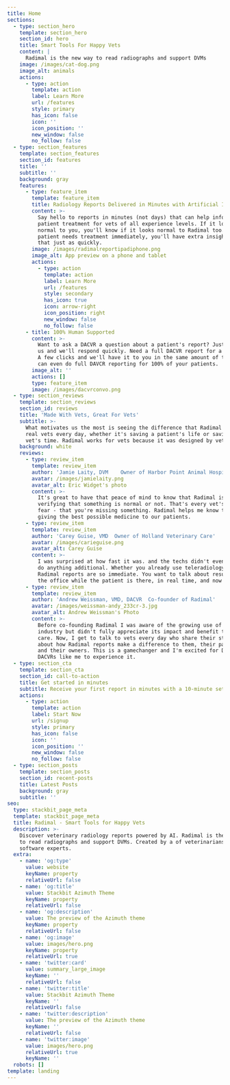 ```yaml
---
title: Home
sections:
  - type: section_hero
    template: section_hero
    section_id: hero
    title: Smart Tools For Happy Vets
    content: |
      Radimal is the new way to read radiographs and support DVMs
    image: /images/cat-dog.png
    image_alt: animals
    actions:
      - type: action
        template: action
        label: Learn More
        url: /features
        style: primary
        has_icon: false
        icon: ''
        icon_position: ''
        new_window: false
        no_follow: false
  - type: section_features
    template: section_features
    section_id: features
    title: ''
    subtitle: ''
    background: gray
    features:
      - type: feature_item
        template: feature_item
        title: Radiology Reports Delivered in Minutes with Artificial Intelligence
        content: >-
          Say hello to reports in minutes (not days) that can help inform
          patient treatment for vets of all experience levels. If it looks
          normal to you, you'll know if it looks normal to Radimal too. If the
          patient needs treatment immediately, you'll have extra insights for
          that just as quickly.
        image: /images/radimalreportipadiphone.png
        image_alt: App preview on a phone and tablet
        actions:
          - type: action
            template: action
            label: Learn More
            url: /features
            style: secondary
            has_icon: true
            icon: arrow-right
            icon_position: right
            new_window: false
            no_follow: false
      - title: 100% Human Supported
        content: >-
          Want to ask a DACVR a question about a patient's report? Just message
          us and we'll respond quickly. Need a full DACVR report for a patient?
          A few clicks and we'll have it to you in the same amount of time. We
          can even do full DAVCR reporting for 100% of your patients.
        image_alt: ''
        actions: []
        type: feature_item
        image: /images/dacvrconvo.png
  - type: section_reviews
    template: section_reviews
    section_id: reviews
    title: 'Made With Vets, Great For Vets'
    subtitle: >-
      What motivates us the most is seeing the difference that Radimal makes for
      real vets every day, whether it's saving a patient's life or saving a
      vet's time. Radimal works for vets because it was designed by vets.
    background: white
    reviews:
      - type: review_item
        template: review_item
        author: 'Jamie Laity, DVM    Owner of Harbor Point Animal Hospital'
        avatar: /images/jamielaity.png
        avatar_alt: Eric Widget's photo
        content: >-
          It's great to have that peace of mind to know that Radimal is
          verifying that something is normal or not. That's every vet's greatest
          fear - that you're missing something. Radimal helps me know that we're
          giving the best possible medicine to our patients.
      - type: review_item
        template: review_item
        author: 'Carey Guise, VMD  Owner of Holland Veterinary Care'
        avatar: /images/carieguise.png
        avatar_alt: Carey Guise
        content: >-
          I was surprised at how fast it was. and the techs didn't even have to
          do anything additional. Whether you already use teleradiology or not,
          Radimal reports are so immediate. You want to talk about results in
          the office while the patient is there, in real time, and now you can.
      - type: review_item
        template: review_item
        author: 'Andrew Weissman, VMD, DACVR  Co-founder of Radimal'
        avatar: /images/weissman-andy_233cr-3.jpg
        avatar_alt: Andrew Weissman's Photo
        content: >-
          Before co-founding Radimal I was aware of the growing use of AI in our
          industry but didn't fully appreciate its impact and benefit to patient
          care. Now, I get to talk to vets every day who share their stories
          about how Radimal reports make a difference to them, their patients
          and their owners. This is a gamechanger and I'm excited for DVMs and
          DACVRs like me to experience it.
  - type: section_cta
    template: section_cta
    section_id: call-to-action
    title: Get started in minutes
    subtitle: Receive your first report in minutes with a 10-minute setup call
    actions:
      - type: action
        template: action
        label: Start Now
        url: /signup
        style: primary
        has_icon: false
        icon: ''
        icon_position: ''
        new_window: false
        no_follow: false
  - type: section_posts
    template: section_posts
    section_id: recent-posts
    title: Latest Posts
    background: gray
    subtitle: ''
seo:
  type: stackbit_page_meta
  template: stackbit_page_meta
  title: Radimal - Smart Tools for Happy Vets
  description: >-
    Discover veterinary radiology reports powered by AI. Radimal is the new way
    to read radiographs and support DVMs. Created by a of veterinarians and
    software experts.
  extra:
    - name: 'og:type'
      value: website
      keyName: property
      relativeUrl: false
    - name: 'og:title'
      value: Stackbit Azimuth Theme
      keyName: property
      relativeUrl: false
    - name: 'og:description'
      value: The preview of the Azimuth theme
      keyName: property
      relativeUrl: false
    - name: 'og:image'
      value: images/hero.png
      keyName: property
      relativeUrl: true
    - name: 'twitter:card'
      value: summary_large_image
      keyName: ''
      relativeUrl: false
    - name: 'twitter:title'
      value: Stackbit Azimuth Theme
      keyName: ''
      relativeUrl: false
    - name: 'twitter:description'
      value: The preview of the Azimuth theme
      keyName: ''
      relativeUrl: false
    - name: 'twitter:image'
      value: images/hero.png
      relativeUrl: true
      keyName: ''
  robots: []
template: landing
---
```

